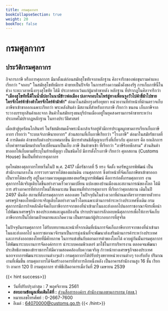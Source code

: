```yaml
---
title: กรมศุลกากร
bookCollapseSection: true
weight: 20
bookToc: false
---
```


กรมศุลกากร
===

## ประว้ติกรมศุลกากร

กิจการภาษี หรือการศุลกากร มีมาตั้งแต่ก่อนสมัยสุโขทัยจากหลักฐาน ศิลาจารึกของพ่อขุนรามคำแหง เรียกว่า "จกอบ" ในสมัยสุโขทัยมีการ ค้าขายเป็นปัจจัย ในการสร้างความมั่งคั่งของรัฐ การเก็บภาษีนี้ในช่วง ระยะเวลาหนึ่งกรุงสุโขทัย ได้มี ประกาศยกเว้นแก่ผู้มาค้าขายดัง หลักฐาน ที่ปรากฏในศิลาจารึกว่า **"เมืองสุโขทัยนี้ดีในน้ำมีปลาในนามีข้าวพ่อเมือง บ่เอาจกอบในไพร่ลู่ทางเพื่อนจูงวัวไปค้าขี่ม้าไปขาย ใครจักใคร่ค้าช้างค้าใครจักใคร่ค้าม้าค้า"** ต่อมาในสมัยกรุงศรีอยุธยา หน่วยงานที่ทำหน้าที่ด้านตรวจเก็บภาษีขาเข้าขาออกเฉพาะเรียกว่า พระคลังสินค้า มีสถานที่สำหรับการภาษี เรียกว่า ขนอน เก็บภาษีจากระวางบรรทุกสินค้าและจาก สินค้าในสมัยกรุงธนบุรีบ้านเมืองอยู่ในยุคสงครามการค้าขายระหว่าง ประเทศไม่ปรากฏหลักฐาน ในทางประวัติศาสตร์

เมื่อเข้าสู่ยุครัตนโกสินทร์ ในรัชสมัยสมเด็จพระนั่งเกล้าเจ้าอยู่หัวมีการประมูลผูกขาดการเรียกเก็บภาษีอากร เรียกว่า "ระบบเจ้าภาษีนายอากร" ส่วนสถานที่เก็บภาษีเรียกว่า "โรงภาษี" ต่อมาในสมัยรัชกาลที่ 4 การติดต่อ ค้าขายกับต่างประเทศมากขึ้น มีการทำสนธิสัญญาเบาริ่งที่เกี่ยวกับ ศุลกากร คือ ยกเลิกการเก็บค่าธรรมเนียมปากเรือเปลี่ยนมาเป็นเก็บ ภาษี สินค้าขาเข้า ที่เรียกว่า "ภาษีร้อยชักสาม" ส่วนสินค้าขาออกให้เก็บตามที่ระบุในท้ายสัญญา เป็นชนิดไป มีการตั้งโรงภาษี เรียกว่า ศุลกสถาน (Customs House) ขึ้นเป็นที่ทำการศุลกากร

ยุคใหม่ของศุลกากรไทยเริ่มในปี พ.ศ. 2417 เมื่อรัชกาลที่ 5 ทรง จัดตั้ง หอรัษฎากรพิพัฒน์ เป็นสำนักงานกลางใน การรวบรวมรายได้ของแผ่นดิน งานศุลกากร ซึ่งทำหน้าที่จัดเก็บภาษีขาเข้าขาออกเป็นรายได้ของรัฐ อยู่ในความควบคุมดูแลของหอรัษฎากรพิพัฒน์ คือการก่อตั้งกรมศุลกากร งานศุลกากรได้เจริญเติบโตขึ้นอย่างรวดเร็วความเปลี่ยน แปลงของบ้านเมืองและสถานการณ์ของโลก ได้มีการ สร้างอาคารที่ทำการใหม่ให้เหมาะสม ขึ้นแทนที่ทำการศุลกากร ที่เรียกว่าศุลกสถาน เดิมในปี 2497 นั่นคือ สถานที่ตั้งกรมศุลกากร คลองเตย ในปัจจุบันในช่วงเวลาที่ผ่านมาอัตราการขยายตัวทางเศรษฐกิจของไทยมีการเจริญเติบโตอย่างรวดเร็วโดยเฉพาะด้านการค้าระหว่างประเทศซึ่งเดิม กรมศุลกากรมีภารกิจหลักคือจัดเก็บภาษีอากรจากของที่นำเข้ามาในและส่งออกไปนอกราชอาณาจักรเพื่อนำไปพัฒนาเศรษฐกิจ ของประเทศและดูแลป้องกัน ปราบปรามการลักลอบหนีศุลกากรเพื่อให้การจัดเก็บภาษีอากรเป็นไปตามเป้าหมายและเกิดความ เป็นธรรมแก่ผู้ประกอบการที่สุจริต

ในปัจจุบันกรมศุลกากร ได้รับบทบาทและหน้าที่จากเดิมที่เน้นการจัดเก็บภาษีอากรจากของที่นำเข้ามาในและส่งออกไป นอกราชอาณาจักรมาเป็นการมุ่งเน้นที่จะพัฒนาส่งเสริมด้านการค้าระหว่างประเทศและการส่งออกของไทยที่มีศักยภาพ ในการแข่งขันกับตลาดการค้าของโลกได้ ควบคู่กันนั้นกรมศุลกากร ได้พัฒนาระบบงานการจัดองค์กรการ นำระบบคอมพิวเตอร์ มาใช้ในการบริหารงาน ตลอดจนพัฒนา ประสิทธิภาพของข้าราชการให้มีความสอดคล้องกับความเจริญ ก้าวหน้าทางเศรษฐกิจของประเทศ นอกจากการพัฒนาระบบงานต่างๆแล้ว กรมศุลกากรได้ปรับปรุงขยายหน่วยงานต่างๆ รองรับกับ ปริมาณงานที่เพิ่มขึ้น กรมศุลกากรได้จัดสร้างอาคารที่ทำการอีกหนึ่งหลัง เป็นอาคารสำนักงานสูง 16 ชั้น เรียกว่า อาคาร 120 ปี กรมศุลกากร ทำพิธีเปิดอาคารเมื่อวันที่ 29 เมษายน 2539

{{< hint success>}}
* วันที่ปรับปรุงล่าสุด : 7 พฤศจิกายน 2561 
* **สอบถามข้อมูลเพิ่มเติมได้ที่ :** [ส่วนสื่อสารองค์กร สำนักงานเลขานุการกรม (สลข.)](http://www.customs.go.th/cont_strc_simple.php?top_menu=menu_about&left_menu=menu_about_160421_01_160421_04&ini_menu=menu_about_160421_01&ini_content=about_160426_01&lang=th&root_left_menu=menu_about_160421_01&left_menu=menu_about_160421_01_160421_04)
* หมายเลขโทรศัพท์ : 0-2667-7600
* อีเมล์ : 64070000@customs.go.th
{{< /hint>}}